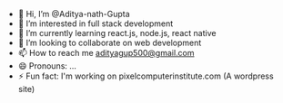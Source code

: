 - 👋 Hi, I’m @Aditya-nath-Gupta
- 👀 I’m interested in full stack development 
- 🌱 I’m currently learning react.js, node.js, react native
- 💞️ I’m looking to collaborate on web development 
- 📫 How to reach me adityagup500@gmail.com 
- 😄 Pronouns: ...
- ⚡ Fun fact: I'm working on pixelcomputerinstitute.com (A wordpress site)

<!---
Aditya-nath-Gupta/Aditya-nath-Gupta is a ✨ special ✨ repository because its `README.md` (this file) appears on your GitHub profile.
You can click the Preview link to take a look at your changes.
--->
